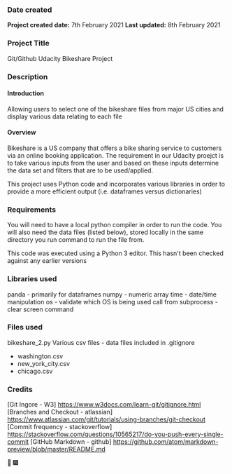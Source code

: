 ### Date created
**Project created date:** 7th February 2021
**Last updated:** 8th February 2021

### Project Title
Git/Github Udacity Bikeshare Project

### Description

#### Introduction

Allowing users to select one of the bikeshare files from major US cities and display various data relating to each file

#### Overview

Bikeshare is a US company that offers a bike sharing service to customers via an online booking application.  The requirement
in our Udacity proejct is to take various inputs from the user and based on these inputs determine the data set and filters 
that are to be used/applied.

This project uses Python code and incorporates various libraries in order to provide a more efficient output (i.e. dataframes versus dictionaries)

### Requirements

You will need to have a local python compiler in order to run the code.  You will also need the data files (listed below), stored
locally in the same directory you run command to run the file from.

This code was executed using a Python 3 editor.  This hasn't been checked against any earlier versions

### Libraries used

panda - primarily for dataframes
numpy - numeric array
time - date/time manipulation
os - validate which OS is being used
call from subprocess - clear screen command

### Files used
bikeshare_2.py
Various csv files - data files included in .gitignore
 - washington.csv
 - new_york_city.csv
 - chicago.csv

### Credits
[Git Ingore - W3] https://www.w3docs.com/learn-git/gitignore.html
[Branches and Checkout - atlassian] https://www.atlassian.com/git/tutorials/using-branches/git-checkout
[Commit frequency - stackoverflow] https://stackoverflow.com/questions/10565217/do-you-push-every-single-commit
[GitHub Markdown - github] https://github.com/atom/markdown-preview/blob/master/README.md

:tada: :fireworks:
